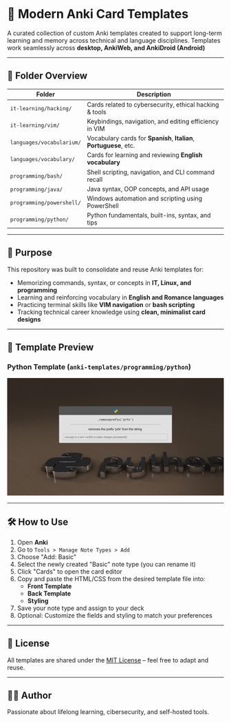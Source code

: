 # 🧠 Modern Anki Card Templates

A curated collection of custom Anki templates created to support long-term learning and memory across technical and language disciplines. Templates work seamlessly across **desktop, AnkiWeb, and AnkiDroid (Android)**

---

## 📂 Folder Overview

| Folder                    | Description                                                         |
| ------------------------- | ------------------------------------------------------------------- |
| `it-learning/hacking/`    | Cards related to cybersecurity, ethical hacking & tools             |
| `it-learning/vim/`        | Keybindings, navigation, and editing efficiency in VIM              |
| `languages/vocabularium/` | Vocabulary cards for **Spanish**, **Italian**, **Portuguese**, etc. |
| `languages/vocabulary/`   | Cards for learning and reviewing **English vocabulary**             |
| `programming/bash/`       | Shell scripting, navigation, and CLI command recall                 |
| `programming/java/`       | Java syntax, OOP concepts, and API usage                            |
| `programming/powershell/` | Windows automation and scripting using PowerShell                   |
| `programming/python/`     | Python fundamentals, built-ins, syntax, and tips                    |

---

## 🎯 Purpose

This repository was built to consolidate and reuse Anki templates for:

- Memorizing commands, syntax, or concepts in **IT, Linux, and programming**
- Learning and reinforcing vocabulary in **English and Romance languages**
- Practicing terminal skills like **VIM navigation** or **bash scripting**
- Tracking technical career knowledge using **clean, minimalist card designs**

---

## 📸 Template Preview

### Python Template (`anki-templates/programming/python`)
![Vocabulary Card Example](anki-templates/programming/python/python-card-example.png)

---

## 🛠 How to Use

1. Open **Anki**
2. Go to `Tools > Manage Note Types > Add`
3. Choose "Add: Basic"
4. Select the newly created "Basic" note type (you can rename it)
5. Click "Cards" to open the card editor
6. Copy and paste the HTML/CSS from the desired template file into:
   - **Front Template**
   - **Back Template**
   - **Styling**
7. Save your note type and assign to your deck
8. Optional: Customize the fields and styling to match your preferences

---

## 📜 License

All templates are shared under the [MIT License](LICENSE) – feel free to adapt and reuse.

---

## 🧑‍💻 Author

Passionate about lifelong learning, cibersecurity, and self-hosted tools.
